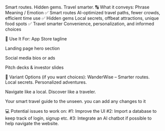 Smart routes. Hidden gems. Travel smarter.
🔠 What it conveys:
Phrase	Meaning / Emotion
✅ Smart routes	AI-optimized travel paths, fewer crowds, efficient time use
✅ Hidden gems	Local secrets, offbeat attractions, unique food spots
✅ Travel smarter	Convenience, personalization, and informed choices

📱 Use It For:
App Store tagline

Landing page hero section

Social media bios or ads

Pitch decks & investor slides

🎯 Variant Options (if you want choices):
WanderWise – Smarter routes. Local secrets. Personalized adventures.

Navigate like a local. Discover like a traveler.

Your smart travel guide to the unseen.
you can add any changes to it

💻 Potential issues to work on:
#1: Improve the UI
#2: Import a database to keep track of login, signup etc.
#3: Integrate an AI chatbot if possible to help navigate the website.